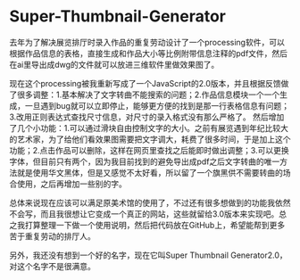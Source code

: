 # Super-Thumbnail-Generator

去年为了解决展览排厅时录入作品的重复劳动设计了一个processing软件，可以根据作品信息的表格，直接生成和作品大小等比例附带信息注释的pdf文件，然后在ai里导出成dwg的文件就可以放进三维软件里做效果图了。

现在这个processing被我重新写成了一个JavaScript的2.0版本，并且根据反馈做了很多调整：1.基本解决了文字转曲不能搜索的问题；2.作品信息模块一个一个生成，一旦遇到bug就可以立即停止，能够更方便的找到是那一行表格信息有问题；3.改用正则表达式查找尺寸信息，对尺寸的录入格式没有那么严格了。
然后增加了几个小功能：1.可以通过滑块自由控制文字的大小。之前有展览遇到年纪比较大的艺术家，为了给他们看效果图需要把文字调大，耗费了很多时间，于是加上这个功能；2.点击作品可以删除，这样在网页里查找之后能即时做出调整；3.可以更换字体，但目前只有两个，因为我目前找到的避免导出成pdf之后文字转曲的唯一方法就是使用华文黑体，但是又感觉不太好看，所以留了一个旗黑供不需要转曲的场合使用，之后再增加一些别的字。

总体来说现在应该可以满足原美术馆的使用了，不过还有很多想做到的功能我依然不会写，而且我很想让它变成一个真正的网站，这些就留给3.0版本来实现吧。总之我打算整理一下做一个使用说明，然后把代码放在GitHub上，希望能帮到更多苦于重复劳动的排厅人。



另外，我还没有想到一个好的名字，现在它叫Super Thumbnail Generator2.0，对这个名字不是很满意。